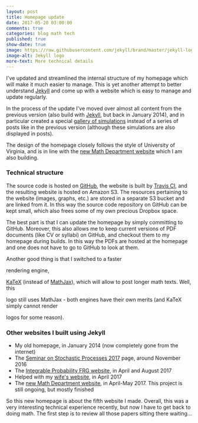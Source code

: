 ```yaml
---
layout: post
title: Homepage update
date: 2017-05-20 03:00:00
comments: true
categories: blog math tech
published: true
show-date: true
image: https://raw.githubusercontent.com/jekyll/brand/master/jekyll-logo-dark-solid.png
image-alt: Jekyll logo
more-text: More technical details
---
```


I've updated and streamlined the internal structure of my homepage
which will make it much easier to manage.
This is yet another attempt to better understand [Jekyll](http://jekyllrb.com/)
and come up with a website which is easy to manage and update regularly.

In the process of the update I've moved over almost all content
from the previous version (also build with [Jekyll](http://jekyllrb.com/),
but back in January 2014), and in particular created
a special [gallery of simulations]({{site.url}}/simulations/)
instead of a series of posts like in the previous version
(although these simulations are also displayed in posts).

The design of the homepage closely follows
the style of University of Virginia,
and is in line with the
[new Math Department website](https://uva-math.github.io)
which I am also building.

<!--more-->

### Technical structure

The source code is hosted on [GitHub](https://github.com/lenis2000/homepage),
the website is built by [Travis CI](https://travis-ci.org/lenis2000/homepage),
and the resulting website is hosted on Amazon S3.
The resources pertaining to the website
(images, graphs, etc.) are stored in a separate S3 bucket
and are linked from it. In this way the source code repository
on GitHub can be kept small, which also frees some of my own
precious Dropbox space.

The best part is that I can update the homepage by simply committing to GitHub.
Moreover, this also allows me to keep current versions
of PDF documents (like CV or syllabi) on GitHub, and checkout them
to my homepage during builds. In this way the PDFs are hosted at the homepage
and one does not have to go to GitHub to look at them.

Another good thing is that I switched to a faster
<script type="math/tex">\mathrm{\TeX}</script> rendering engine,
[KaTeX](https://github.com/Khan/KaTeX) (instead of [MathJax](https://www.mathjax.org/)),
which will allow to post longer math texts. Well, this
<script type="math/tex">\mathrm{\TeX}</script>
logo still uses MathJax - both engines have their own merits
(and KaTeX simply cannot render
<script type="math/tex">\mathrm{\TeX}</script>
logos for some reason).

### Other websites I built using Jekyll

- My old homepage, in January 2014 (now completely gone from the internet)
- The [Seminar on Stochastic Processes 2017](http://faculty.virginia.edu/ssp17/) page, around November 2016
- The [Integrable Probability FRG website](http://frg.int-prob.org), in April and August 2017
- Helped with my [wife's website](https://albinash-art.github.io), in April 2017
- The [new Math Department website](http://math.virginia.edu), in April-May 2017. This project is still ongoing, but mostly finished

So this new homepage is about the fifth website I made. Overall, this was a very interesting technical experience recently, but now I have to get back to doing math. The first step is to review all those papers sitting there
waiting...

<br><br>
